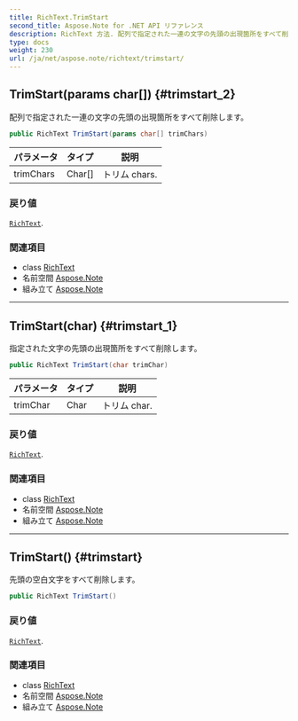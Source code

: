 ```yaml
---
title: RichText.TrimStart
second_title: Aspose.Note for .NET API リファレンス
description: RichText 方法. 配列で指定された一連の文字の先頭の出現箇所をすべて削除します
type: docs
weight: 230
url: /ja/net/aspose.note/richtext/trimstart/
---
```

## TrimStart(params char[]) {#trimstart_2}

配列で指定された一連の文字の先頭の出現箇所をすべて削除します。

```csharp
public RichText TrimStart(params char[] trimChars)
```

| パラメータ | タイプ | 説明 |
| --- | --- | --- |
| trimChars | Char[] | トリム chars. |

### 戻り値

[`RichText`](../).

### 関連項目

* class [RichText](../)
* 名前空間 [Aspose.Note](../../richtext/)
* 組み立て [Aspose.Note](../../../)

---

## TrimStart(char) {#trimstart_1}

指定された文字の先頭の出現箇所をすべて削除します。

```csharp
public RichText TrimStart(char trimChar)
```

| パラメータ | タイプ | 説明 |
| --- | --- | --- |
| trimChar | Char | トリム char. |

### 戻り値

[`RichText`](../).

### 関連項目

* class [RichText](../)
* 名前空間 [Aspose.Note](../../richtext/)
* 組み立て [Aspose.Note](../../../)

---

## TrimStart() {#trimstart}

先頭の空白文字をすべて削除します。

```csharp
public RichText TrimStart()
```

### 戻り値

[`RichText`](../).

### 関連項目

* class [RichText](../)
* 名前空間 [Aspose.Note](../../richtext/)
* 組み立て [Aspose.Note](../../../)


